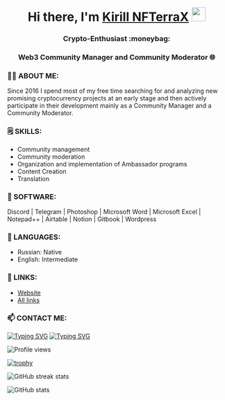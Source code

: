 <h1 align="center">Hi there, I'm <a href="https://linkedin.com/in/nfterrax" target="_blank">Kirill NFTerraX</a> 
<img src="https://github.com/blackcater/blackcater/raw/main/images/Hi.gif" height="32"/></h1>
<h3 align="center">Crypto-Enthusiast :moneybag:</h3>
<h3 align="center">Web3 Community Manager and Community Moderator 🌐</h3>


### 🙋‍♂️ ABOUT ME:
Since 2016 I spend most of my free time searching for and analyzing new promising cryptocurrency projects at an early stage and then actively participate in their development mainly as a Community Manager and a Community Moderator.

### 🗒️ SKILLS:
- Community management
- Community moderation
- Organization and implementation of Ambassador programs
- Content Creation
- Translation

### 🧰 SOFTWARE:
Discord | Telegram | Photoshop | Microsoft Word | Microsoft Exсel | Notepad++ | Airtable | Notion | Gitbook | Wordpress

### 🚩 LANGUAGES:
- Russian: Native
- English: Intermediate

### 🔗 LINKS:
- [Website](https://nfterrax.online/)
- [All links](https://linktr.ee/nfterrax)

### 📫 CONTACT ME:
[![Typing SVG](https://readme-typing-svg.herokuapp.com?color=%2336BCF7&lines=CONTACT+ME)](https://t.me/nfterrax)
[![Typing SVG](https://readme-typing-svg.herokuapp.com?color=%2336BCF7&lines=REQUEST+MY+RESUME+AND+PORTFOLIO)](mailto:hello@nfterrax.online)

![Profile views](https://gpvc.arturio.dev/NFTerraX)  

[![trophy](https://github-profile-trophy.vercel.app/?username=NFTerraX)](https://github.com/ryo-ma/github-profile-trophy)

![GitHub streak stats](https://github-readme-streak-stats.herokuapp.com/?user=NFTerraX)  

![GitHub stats](https://github-readme-stats.vercel.app/api?username=NFTerraX&show_icons=true&count_private=true)  
